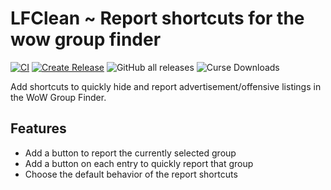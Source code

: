 # LFClean ~ Report shortcuts for the wow group finder
[![CI](https://github.com/Dadum/LFClean/actions/workflows/ci.yml/badge.svg)](https://github.com/Dadum/LFClean/actions/workflows/ci.yml)
[![Create Release](https://github.com/Dadum/LFClean/actions/workflows/release.yml/badge.svg)](https://github.com/Dadum/LFClean/actions/workflows/release.yml)
![GitHub all releases](https://img.shields.io/github/downloads/dadum/lfclean/total?color=blue&logo=github)
![Curse Downloads](https://cf.way2muchnoise.eu/479867.svg)

Add shortcuts to quickly hide and report advertisement/offensive listings in the WoW Group Finder.

## Features
* Add a button to report the currently selected group
* Add a button on each entry to quickly report that group
* Choose the default behavior of the report shortcuts
